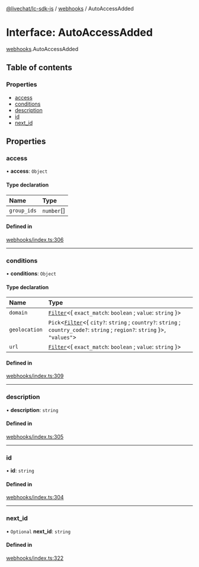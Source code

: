 [@livechat/lc-sdk-js](../README.md) / [webhooks](../modules/webhooks.md) / AutoAccessAdded

# Interface: AutoAccessAdded

[webhooks](../modules/webhooks.md).AutoAccessAdded

## Table of contents

### Properties

- [access](webhooks.AutoAccessAdded.md#access)
- [conditions](webhooks.AutoAccessAdded.md#conditions)
- [description](webhooks.AutoAccessAdded.md#description)
- [id](webhooks.AutoAccessAdded.md#id)
- [next\_id](webhooks.AutoAccessAdded.md#next_id)

## Properties

### access

• **access**: `Object`

#### Type declaration

| Name | Type |
| :------ | :------ |
| `group_ids` | `number`[] |

#### Defined in

[webhooks/index.ts:306](https://github.com/livechat/lc-sdk-js/blob/c7b3817/src/webhooks/index.ts#L306)

___

### conditions

• **conditions**: `Object`

#### Type declaration

| Name | Type |
| :------ | :------ |
| `domain` | [`Filter`](webhooks_structures_structures.Filter.md)<{ `exact_match`: `boolean` ; `value`: `string`  }\> |
| `geolocation` | `Pick`<[`Filter`](webhooks_structures_structures.Filter.md)<{ `city?`: `string` ; `country?`: `string` ; `country_code?`: `string` ; `region?`: `string`  }\>, ``"values"``\> |
| `url` | [`Filter`](webhooks_structures_structures.Filter.md)<{ `exact_match`: `boolean` ; `value`: `string`  }\> |

#### Defined in

[webhooks/index.ts:309](https://github.com/livechat/lc-sdk-js/blob/c7b3817/src/webhooks/index.ts#L309)

___

### description

• **description**: `string`

#### Defined in

[webhooks/index.ts:305](https://github.com/livechat/lc-sdk-js/blob/c7b3817/src/webhooks/index.ts#L305)

___

### id

• **id**: `string`

#### Defined in

[webhooks/index.ts:304](https://github.com/livechat/lc-sdk-js/blob/c7b3817/src/webhooks/index.ts#L304)

___

### next\_id

• `Optional` **next\_id**: `string`

#### Defined in

[webhooks/index.ts:322](https://github.com/livechat/lc-sdk-js/blob/c7b3817/src/webhooks/index.ts#L322)
